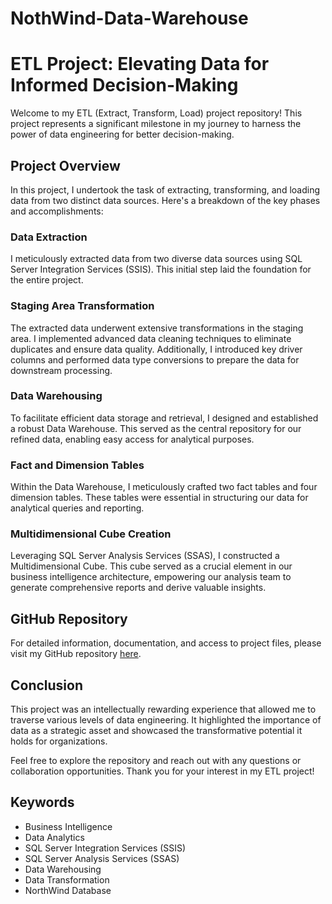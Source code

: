 # NothWind-Data-Warehouse
# ETL Project: Elevating Data for Informed Decision-Making

Welcome to my ETL (Extract, Transform, Load) project repository! This project represents a significant milestone in my journey to harness the power of data engineering for better decision-making.

## Project Overview

In this project, I undertook the task of extracting, transforming, and loading data from two distinct data sources. Here's a breakdown of the key phases and accomplishments:

### Data Extraction

I meticulously extracted data from two diverse data sources using SQL Server Integration Services (SSIS). This initial step laid the foundation for the entire project.

### Staging Area Transformation

The extracted data underwent extensive transformations in the staging area. I implemented advanced data cleaning techniques to eliminate duplicates and ensure data quality. Additionally, I introduced key driver columns and performed data type conversions to prepare the data for downstream processing.

### Data Warehousing

To facilitate efficient data storage and retrieval, I designed and established a robust Data Warehouse. This served as the central repository for our refined data, enabling easy access for analytical purposes.

### Fact and Dimension Tables

Within the Data Warehouse, I meticulously crafted two fact tables and four dimension tables. These tables were essential in structuring our data for analytical queries and reporting.

### Multidimensional Cube Creation

Leveraging SQL Server Analysis Services (SSAS), I constructed a Multidimensional Cube. This cube served as a crucial element in our business intelligence architecture, empowering our analysis team to generate comprehensive reports and derive valuable insights.

## GitHub Repository

For detailed information, documentation, and access to project files, please visit my GitHub repository [here](link_to_your_github_repository).

## Conclusion

This project was an intellectually rewarding experience that allowed me to traverse various levels of data engineering. It highlighted the importance of data as a strategic asset and showcased the transformative potential it holds for organizations.

Feel free to explore the repository and reach out with any questions or collaboration opportunities. Thank you for your interest in my ETL project!

## Keywords
- Business Intelligence
- Data Analytics
- SQL Server Integration Services (SSIS)
- SQL Server Analysis Services (SSAS)
- Data Warehousing
- Data Transformation
- NorthWind Database
